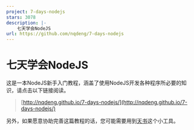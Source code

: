```yaml
---
project: 7-days-nodejs
stars: 3078
description: |-
    七天学会NodeJS
url: https://github.com/nqdeng/7-days-nodejs
---
```


七天学会NodeJS
=============

这是一本NodeJS新手入门教程，涵盖了使用NodeJS开发各种程序所必要的知识，请点击以下链接阅读。

>	[http://nqdeng.github.io/7-days-nodejs/](http://nqdeng.github.io/7-days-nodejs/)

另外，如果愿意协助完善这篇教程的话，您可能需要用到[天书](https://github.com/nqdeng/tianshu)这个小工具。

